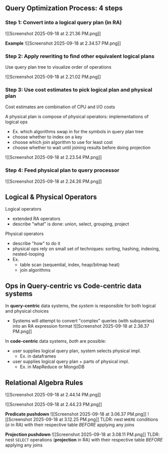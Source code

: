 ## Query Optimization Process: 4 steps
### Step 1: Convert into a logical query plan (in RA)

![[Screenshot 2025-09-18 at 2.21.36 PM.png]]

**Example**
![[Screenshot 2025-09-18 at 2.34.57 PM.png]]
### Step 2: Apply rewriting to find other equivalent logical plans

Use query plan tree to visualize order of operations 

![[Screenshot 2025-09-18 at 2.21.02 PM.png]]

### Step 3: Use cost estimates to pick logical plan and physical plan

Cost estimates are combination of CPU and I/O costs

A physical plan is compose of physical operators: implementations of logical ops
- Ex. which algorithms swap in for the symbols in query plan tree
- choose whether to index on a key
- choose which join algorithm to use for least cost
- choose whether to wait until joining results before doing projection

![[Screenshot 2025-09-18 at 2.23.54 PM.png]]

### Step 4: Feed physical plan to query processor

![[Screenshot 2025-09-18 at 2.24.26 PM.png]]

## Logical & Physical Operators

Logical operators
- extended RA operators
- describe "what" is done: union, select, grouping, project

Physical operators
- describe "how" to do it
- physical ops rely on small set of techniques: sorting, hashing, indexing, nested-looping
- Ex.
	- table scan (sequential, index, heap/bitmap heat)
	- join algorithms


## Ops in **Query-centric** vs **Code-centric** data systems

In **query-centric** data systems, the *system* is responsible for both logical and physical choices
- Systems will attempt to convert "complex" queries (with subqueries) into an RA expression format
![[Screenshot 2025-09-18 at 2.38.37 PM.png]]

In **code-centric** data systems, *both* are possible:
- user supplies logical query plan, system selects physical impl.
	- Ex. in dataframes
- user supplies logical query plan + parts of physical impl.
	- Ex. in MapReduce or MongoDB

## Relational Algebra Rules
![[Screenshot 2025-09-18 at 2.44.14 PM.png]]

![[Screenshot 2025-09-18 at 2.44.23 PM.png]]

**Predicate pushdown**
![[Screenshot 2025-09-18 at 3.06.37 PM.png]]
![[Screenshot 2025-09-18 at 3.12.25 PM.png]]
TLDR: nest `WHERE` conditions ($\sigma$ in RA) with their respective table *BEFORE* applying any joins

**Projection pushdown**
![[Screenshot 2025-09-18 at 3.08.11 PM.png]]
TLDR: nest `SELECT` operations (**projection** in RA) with their respective table *BEFORE* applying any joins